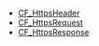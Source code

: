 - [CF_HttpsHeader](/web/cf_httpsheader.md)
- [CF_HttpsRequest](/web/cf_httpsrequest.md)
- [CF_HttpsResponse](/web/cf_httpsresponse.md)

